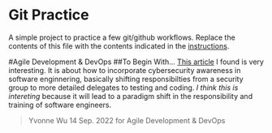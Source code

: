# Git Practice
A simple project to practice a few git/github workflows.  Replace the contents of this file with the contents indicated in the [instructions](./instructions.md).

#Agile Development & DevOps
##To Begin With...
[This article](https://www.synopsys.com/blogs/software-security/software-engineers-security/) I found is very interesting. It is about how to incorporate cybersecurity awareness in software enginnering, basically shifting responsibilties from a security group to more detailed delegates to testing and coding. *I think this is intereting* because it will lead to a paradigm shift in the responsibility and training of software engineers.
>Yvonne Wu 14 Sep. 2022 for Agile Development & DevOps